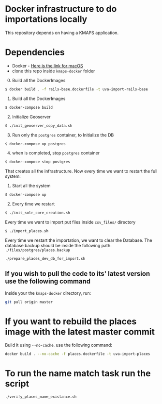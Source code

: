 # Docker infrastructure to do importations locally

This repository depends on having a KMAPS application.

# Dependencies

* Docker - [Here is the link for macOS](https://docs.docker.com/docker-for-mac/install/)
* clone this repo inside `kmaps-docker` folder

0. Build all the DockerImages

```bash
$ docker build . -f rails-base.dockerfile -t uva-import-rails-base
```

1. Build all the DockerImages

```bash
$ docker-compose build
```

2. Initialize Geoserver

```bash
$ ./init_geoserver_copy_data.sh
```

3. Run only the  `postgres` container, to Initialize the DB

```bash
$ docker-compose up postgres
```

4. when is completed, stop `postgres` container

```bash
$ docker-compose stop postgres
```

That creates all the infrastructure. Now every time we want to restart the
full system:

1. Start all the system 


```bash
$ docker-compose up 
```
2. Every time we restart 

```bash
$ ./init_solr_core_creation.sh
```

Every time we want to import put files inside `csv_files/` directory

```bash
$ ./import_places.sh
```

Every time we restart the importation, we want to clear the Database.
The database backup should be inside the following path:  `./files/postgres/places.backup`

```bash
./prepare_places_dev_db_for_import.sh
```


## If you wish to pull the code to its' latest version use the following command

Inside your the `kmaps-docker` directory, run:

```bash
git pull origin master
```

# If you want to rebuild the places image with the latest master commit

Build it using `--no-cache`. use the following command:

```bash
docker build . --no-cache -f places.dockerfile -t uva-import-places
```

# To run the name match task run the script

```bash
./verify_places_name_existance.sh
```

